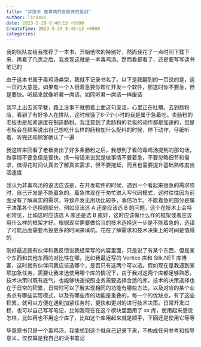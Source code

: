 ```yaml
---
title: "非技术 做事情的急和快的差别"
author: lindexi
date: 2023-5-29 8:48:13 +0800
CreateTime: 2023-5-29 8:48:13 +0800
categories: 
---
```


我的坑队友给我推荐了一本书，开始他吹的特别好，然而我花了一点时间下载下来，再看了几页之后，我发现这就是一本毒鸡汤。然而看都看了，还是要写写读书笔记的

<!--more-->


<!-- 博客 -->
<!-- 发布 -->

由于这本书属于毒鸡汤类型，我就不记录书名了。以下是我翻到的一页说的是，这一页的大意是，如果有一个人很着急要你帮忙开发一个软件，那这时你不要急，但是要快。听起来就像听君一席话，如同听君一席话一样废话

我早上出去买早餐，路上没事干就想着上面这句废话，心里正在吐槽。去到肠粉店，看到了有好多人在排队，这时候饿了6-7个小时的我是属于急着吃。卖肠粉的老板也是加紧速度在制造肠粉。我注意到了卖肠粉的老板的动作都是加速的，但是老板会在顾客说出自己想吃什么样的肠粉加什么配料的时候，停下动作，仔细听着，听完还和顾客确认了一遍

我这样来回看了老板卖出了好多条肠粉之后，我想到了看的毒鸡汤提到的那句话，做事情不要急但是要快。换一句话来说就是做事情不要着急，不要忽略细节和需求，值得花时间认真去了解真实需求，但不要拖延，而且也需要提升基础熟练度出活速度

我认为非毒鸡汤的说法应该是，在开发软件的时候，遇到一个看起来很急的需求项时，自己开发是不能着急的。着急体现在于匆忙进入写代码模式，这时往往因为前面没有了解真实的需求，导致开发无用功比较多，事倍功半。不能着急的部分是属于决策各个选择题部分，例如应该选 A 还是应该选 B 的问题，这个在技术上会特别常见，比如这时应该选 A 库还是选 B 库好，这时应该做什么样的框架或者应该用什么样的框架才好。根据现实需要做恰当的技术选择这一步是不能着急的，选错了可能后面需要再投更多的时间来填坑。花在了解需求和技术决策上的时间是值得的

刚好最近我有伙伴和我反馈说我经常写的内容里面，只是说了有某个东西，但是某个东西和其他东西的对比性在哪。比如我最近写的 Vortice 库和 Silk.NET 库博客，这时就有伙伴问我应该选哪个，是否只有这两个可以选。假如现在是我遇到某项加急任务，需要让我来选使用哪个库的情况下，由于我对这两个库都足够熟悉，技术决策时既有底气，也能够快速按照业务需要选择合适的库。技术的决策选择也在于日常的积累，日常时可以了解实现相同的功能有哪些方法，以及对应的某个业务点有哪些实现模式，以及有哪些库的功能是重叠的，每一个的优缺点，有了这些积累，就可以方便在遇到加紧任务时，更快和更对的进行技术决策。日常开发过程，也可以自己写写笔记，比如我现在在这个模块里面用了 xx 库，使用起来感觉怎样，比如再也不用这个库了，比如这个库用起来就是顺手，下回还是使用它等等

毕竟原书只是一个毒鸡汤，我能想到这个就自己记录下来，不构成任何参考和指导意义，仅仅算是我自己的读书笔记
